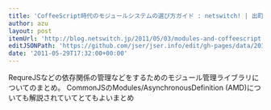```yaml
---
title: 'CoffeeScript時代のモジュールシステムの選び方ガイド : netswitch! | 出町ミスド戦記'
author: azu
layout: post
itemUrl: 'http://blog.netswitch.jp/2011/05/03/modules-and-coffeescript'
editJSONPath: 'https://github.com/jser/jser.info/edit/gh-pages/data/2011/05/index.json'
date: '2011-05-29T17:32:00+00:00'
---
```

RequreJSなどの依存関係の管理などをするためのモジュール管理ライブラリについてのまとめ。
CommonJSのModules/AsynchronousDefinition (AMD)についても解説されていてとてもよいまとめ
